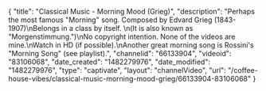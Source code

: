 {
    "title": "Classical Music - Morning Mood (Grieg)",
    "description": "Perhaps the most famous \"Morning\" song.  Composed by Edvard Grieg (1843-1907)\nBelongs in a class by itself.  \n(It is also known as \"Morgenstimmung.\")\nNo copyright intention.  None of the videos are mine.\nWatch in HD (if possible).\nAnother great morning song is Rossini's \"Morning Song\" (see playlist).",
    "channelid": "66133904",
    "videoid": "83106068",
    "date_created": "1482279976",
    "date_modified": "1482279976",
    "type": "captivate",
    "layout": "channelVideo",
    "url": "\/coffee-house-vibes\/classical-music-morning-mood-grieg\/66133904-83106068"
}
